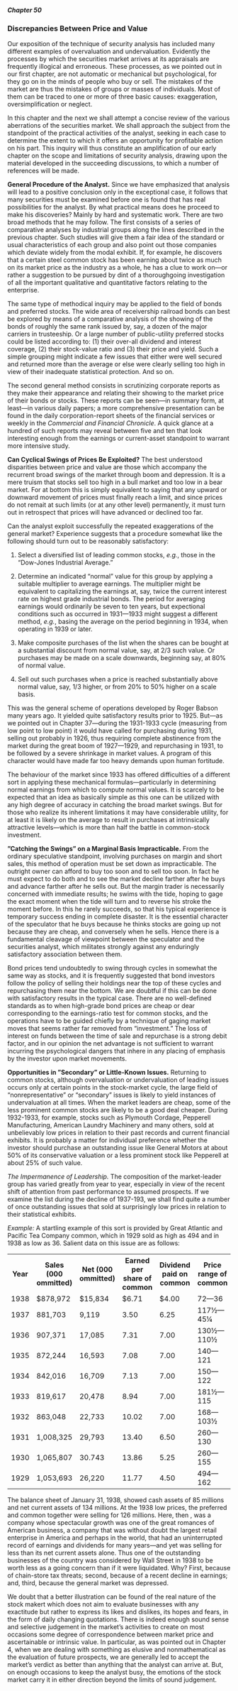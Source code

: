 ##### Chapter 50

### Discrepancies Between Price and Value

Our exposition of the technique of security analysis has included many different examples of overvaluation and undervaluation. Evidently the processes by which the securities market arrives at its appraisals are frequently illogical and erroneous. These processes, as we pointed out in our first chapter, are not automatic or mechanical but psychological, for they go on in the minds of people who buy or sell. The mistakes of the market are thus the mistakes of groups or masses of individuals. Most of them can be traced to one or more of three basic causes: exaggeration, oversimplification or neglect.

In this chapter and the next we shall attempt a concise review of the various aberrations of the securities market. We shall approach the subject from the standpoint of the practical activities of the analyst, seeking in each case to determine the extent to which it offers an opportunity for profitable action on his part. This inquiry will thus constitute an amplification of our early chapter on the scope and limitations of security analysis, drawing upon the material developed in the succeeding discussions, to which a number of references will be made.

**General Procedure of the Analyst.** Since we have emphasized that analysis will lead to a positive conclusion only in the exceptional case, it follows that many securities must be examined before one is found that has real possibilities for the analyst. By what practical means does he proceed to make his discoveries? Mainly by hard and systematic work. There are two broad methods that he may follow. The first consists of a series of comparative analyses by industrial groups along the lines described in the previous chapter. Such studies will give them a fair idea of the standard or usual characteristics of each group and also point out those companies which deviate widely from the modal exhibit. If, for example, he discovers that a certain steel common stock has been earning about twice as much on its market price as the industry as a whole, he has a clue to work on—or rather a suggestion to be pursued by dint of a thoroughgoing investigation of all the important qualitative and quantitative factors relating to the enterprise.

The same type of methodical inquiry may be applied to the field of bonds and preferred stocks. The wide area of receivership railroad bonds can best be explored by means of a comparative analysis of the showing of the bonds of roughly the same rank issued by, say, a dozen of the major carriers in trusteeship. Or a large number of public-utility preferred stocks could be listed according to: (1) their over-all dividend and interest coverage, (2) their stock-value ratio and (3) their price and yield. Such a simple grouping might indicate a few issues that either were well secured and returned more than the average or else were clearly selling too high in view of their inadequate statistical protection. And so on.

The second general method consists in scrutinizing corporate reports as they make their appearance and relating their showing to the market price of their bonds or stocks. These reports can be seen—in summary form, at least—in various daily papers; a more comprehensive presentation can be found in the daily corporation-report sheets of the financial services or weekly in the *Commercial and Financial Chronicle*. A quick glance at a hundred of such reports may reveal between five and ten that look interesting enough from the earnings or current-asset standpoint to warrant more intensive study.

**Can Cyclical Swings of Prices Be Exploited?** The best understood disparities between price and value are those which accompany the recurrent broad swings of the market through boom and depression. It is a mere truism that stocks sell too high in a bull market and too low in a bear market. For at bottom this is simply equivalent to saying that any upward or downward movement of prices must finally reach a limit, and since prices do not remait at such limits (or at any other level) permanently, it must turn out in retrospect that prices will have advanced or declined too far.

Can the analyst exploit successfully the repeated exaggerations of the general market? Experience suggests that a procedure somewhat like the following should turn out to be reasonably satisfactory:

1. Select a diversified list of leading common stocks, *e.g.*, those in the “Dow-Jones Industrial Average.”

2. Determine an indicated “normal” value for this group by applying a suitable multiplier to average earnings. The multiplier might be equivalent to capitalizing the earnings at, say, twice the current interest rate on highest grade industrial bonds. The period for averaging earnings would ordinarily be seven to ten years, but expectional conditions such as occurred in 1931—1933 might suggest a different method, *e.g.*, basing the average on the period beginning in 1934, when operating in 1939 or later.

3. Make composite purchases of the list when the shares can be bought at a substantial discount from normal value, say, at 2/3 such value. Or purchases may be made on a scale downwards, beginning say, at 80% of normal value.

4. Sell out such purchases when a price is reached substantially above normal value, say, 1/3 higher, or from 20% to 50% higher on a scale basis.

This was the general scheme of operations developed by Roger Babson many years ago. It yielded quite satisfactory results prior to 1925. But—as we pointed out in Chapter 37—during the 1931-1933 cycle (measuring from low point to low point) it would have called for purchasing during 1931, selling out probably in 1926, thus requiring complete abstinence from the market during the great boom of 1927—1929, and repurchasing in 1931, to be followed by a severe shrinkage in market values. A program of this character would have made far too heavy demands upon human fortitude.

The behaviour of the market since 1933 has offered difficulties of a different sort in applying these mechanical formulas—particularly in determining normal earnings from which to compute normal values. It is scarcely to be expected that an idea as basically simple as this one can be utilized with any high degree of accuracy in catching the broad market swings. But for those who realize its inherent limitations it may have considerable utility, for at least it is likely on the average to result in purchases at intrinsically attractive levels—which is more than half the battle in common-stock investment.

**”Catching the Swings” on a Marginal Basis Impracticable.** From the ordinary speculative standpoint, involving purchases on margin and short sales, this method of operation must be set down as impracticable. The outright owner can afford to buy too soon and to sell too soon. In fact he must expect to do both and to see the market decline farther after he buys and advance farther after he sells out. But the margin trader is necessarily concerned with immediate results; he swims with the tide, hoping to gage the exact moment when the tide will turn and to reverse his stroke the moment before. In this he rarely succeeds, so that his typical experience is temporary success ending in complete disaster. It is the essential character of the speculator that he buys because he thinks stocks are going up not because they are cheap, and conversely when he sells. Hence there is a fundamental cleavage of viewpoint between the speculator and the securities analyst, which militates strongly against any enduringly satisfactory association between them.

Bond prices tend undoubtedly to swing through cycles in somewhat the same way as stocks, and it is frequently suggested that bond investors follow the policy of selling their holdings near the top of these cycles and repurchasing them near the bottom. We are doubtful if this can be done with satisfactory results in the typical case. There are no well-defined standards as to when high-grade bond prices are cheap or dear corresponding to the earnings-ratio test for common stocks, and the operations have to be guided chiefly by a technique of gaging market moves that seems rather far removed from “investment.” The loss of interest on funds between the time of sale and repurchase is a strong debit factor, and in our opinion the net advantage is not sufficient to warrant incurring the psychological dangers that inhere in any placing of emphasis by the investor upon market movements.

**Opportunities in ”Secondary” or Little-Known Issues.** Returning to common stocks, although overvaluation or undervaluation of leading issues occurs only at certain points in the stock-market cycle, the large field of “nonrepresentative” or “secondary” issues is likely to yield instances of undervaluation at all times. When the market leaders are cheap, some of the less prominent common stocks are likely to be a good deal cheaper. During 1932-1933, for example, stocks such as Plymouth Cordage, Pepperell Manufacturing, American Laundry Machinery and many others, sold at unbelievably low prices in relation to their past records and current financial exhibits. It is probably a matter for individual preference whether the investor should purchase an outstanding issue like General Motors at about 50% of its conservative valuation or a less prominent stock like Pepperell at about 25% of such value.

*The Impermanence of Leadership.* The composition of the market-leader group has varied greatly from year to year, especially in view of the recent shift of attention from past performance to assumed prospects. If we examine the list during the decline of 1937-193, we shall find quite a number of once outstanding issues that sold at surprisingly low prices in relation to their statistical exhibits.

*Example:* A startling example of this sort is provided by Great Atlantic and Pacific Tea Company common, which in 1929 sold as high as 494 and in 1938 as low as 36. Salient data on this issue are as follows:

<table>
  <tr>
    <th>Year</th>
    <th>Sales (000 ommitted)</th>
    <th>Net (000 ommitted)</th>
    <th>Earned per share of common</th>
    <th>Dividend paid on common</th>
    <th>Price range of common</th>
  </tr>
  <tr>
    <td>1938</td>
    <td>$878,972</td>
    <td>$15,834</td>
    <td>$6.71</td>
    <td>$4.00</td>
    <td>72—36</td>
  </tr>
  <tr>
    <td>1937</td>
    <td>881,703</td>
    <td>9,119</td>
    <td>3.50</td>
    <td>6.25</td>
    <td>117½—45¼</td>
  </tr>
  <tr>
    <td>1936</td>
    <td>907,371</td>
    <td>17,085</td>
    <td>7.31</td>
    <td>7.00</td>
    <td>130½—110½</td>
  </tr>
  <tr>
    <td>1935</td>
    <td>872,244</td>
    <td>16,593</td>
    <td>7.08</td>
    <td>7.00</td>
    <td>140—121</td>
  </tr>
  <tr>
    <td>1934</td>
    <td>842,016</td>
    <td>16,709</td>
    <td>7.13</td>
    <td>7.00</td>
    <td>150—122</td>
  </tr>
  <tr>
    <td>1933</td>
    <td>819,617</td>
    <td>20,478</td>
    <td>8.94</td>
    <td>7.00</td>
    <td>181½—115</td>
  </tr>
  <tr>
    <td>1932</td>
    <td>863,048</td>
    <td>22,733</td>
    <td>10.02</td>
    <td>7.00</td>
    <td>168—103½</td>
  </tr>
  <tr>
    <td>1931</td>
    <td>1,008,325</td>
    <td>29,793</td>
    <td>13.40</td>
    <td>6.50</td>
    <td>260—130</td>
  </tr>
  <tr>
    <td>1930</td>
    <td>1,065,807</td>
    <td>30.743</td>
    <td>13.86</td>
    <td>5.25</td>
    <td>260—155</td>
  </tr>
  <tr>
    <td>1929</td>
    <td>1,053,693</td>
    <td>26,220</td>
    <td>11.77</td>
    <td>4.50</td>
    <td>494—162</td>
  </tr>
</table>

The balance sheet of January 31, 1938, showed cash assets of 85 millions and net current assets of 134 millions. At the 1938 low prices, the preferred and common together were selling for 126 millions. Here, then , was a company whose spectacular growth was one of the great romances of American business, a company that was without doubt the largest retail enterprise in America and perhaps in the world, that had an uninterrupted record of earnings and dividends for many years—and yet was selling for less than its net current assets alone. Thus one of the outstanding businesses of the country was considered by Wall Street in 1938 to be worth less as a going concern than if it were liquidated. Why? First, because of chain-store tax threats; second, because of a recent decline in earnings; and, third, because the general market was depressed.

We doubt that a better illustration can be found of the real nature of the stock makert which does not aim to evaluate businesses with any exactitude but rather to express its likes and dislikes, its hopes and fears, in the form of daily changing quotations. There is indeed enough sound sense and selective judgement in the market’s activities to create on most occasions some degree of correspondence between market price and ascertainable or intrinsic value. In particular, as was pointed out in Chapter 4, when we are dealing with something as elusive and nonmathematical as the evaluation of future prospects, we are generally led to accept the market’s verdict as better than anything that the analyst can arrive at. But, on enough occasions to keep the analyst busy, the emotions of the stock market carry it in either direction beyond the limits of sound judgement.
